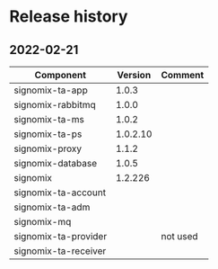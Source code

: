 # Release history

## 2022-02-21
|Component|Version|Comment|
|---|---|---|
|signomix-ta-app|1.0.3||
|signomix-rabbitmq|1.0.0||
|signomix-ta-ms|1.0.2||
|signomix-ta-ps|1.0.2.10||
|signomix-proxy|1.1.2||
|signomix-database|1.0.5||
|signomix|1.2.226||
|signomix-ta-account|||
|signomix-ta-adm|||
|signomix-mq|||
|signomix-ta-provider||not used|
|signomix-ta-receiver|||
